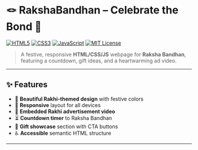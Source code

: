 # 🪢 RakshaBandhan – Celebrate the Bond 💖

[![HTML5](https://img.shields.io/badge/HTML5-E34F26?logo=html5&logoColor=white)]()
[![CSS3](https://img.shields.io/badge/CSS3-1572B6?logo=css3&logoColor=white)]()
[![JavaScript](https://img.shields.io/badge/JavaScript-F7DF1E?logo=javascript&logoColor=black)]()
[![MIT License](https://img.shields.io/badge/License-MIT-green.svg)]()

> A festive, responsive **HTML/CSS/JS** webpage for **Raksha Bandhan**, featuring a countdown, gift ideas, and a heartwarming ad video.

---

## ✨ Features
- 🎨 **Beautiful Rakhi-themed design** with festive colors
- 📱 **Responsive** layout for all devices
- 🎥 **Embedded Rakhi advertisement video**
- ⏳ **Countdown timer** to Raksha Bandhan
- 🎁 **Gift showcase** section with CTA buttons
- ♿ **Accessible** semantic HTML structure

---

